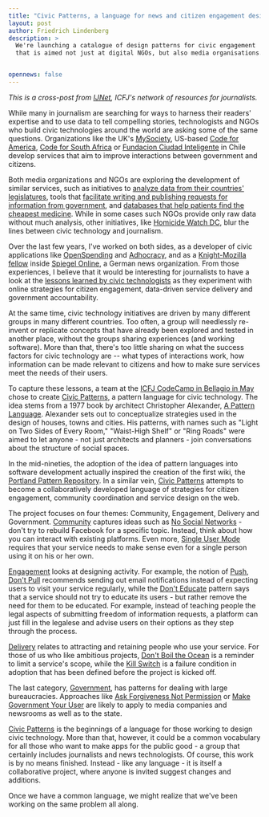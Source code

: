 ```yaml
---
title: "Civic Patterns, a language for news and citizen engagement design"
layout: post
author: Friedrich Lindenberg
description: >
  We're launching a catalogue of design patterns for civic engagement
  that is aimed not just at digital NGOs, but also media organisations.


opennews: false
---
```


*This is a cross-post from [IJNet](http://ijnet.org/blog/civic-patterns-building-common-language-creating-news-and-citizen-engagement-apps), ICFJ's network of resources for journalists.*

While many in journalism are searching for ways to harness their readers' expertise and to use data to tell compelling stories, technologists and NGOs who build civic technologies around the world are asking some of the same questions. Organizations like the UK's [MySociety](http://mysociety.org), US-based [Code for America](http://codeforamerica.org), [Code for South Africa](http://code4sa.org) or [Fundacion Ciudad Inteligente](http://www.ciudadanointeligente.org/) in Chile develop services that aim to improve interactions between government and citizens.

Both media organizations and NGOs are exploring the development of similar services, such as initiatives to [analyze data from their countries' legislatures](http://poplus.org/components/), tools that [facilitate writing and publishing requests for information from government](http://alaveteli.org/), and [databases that help patients find the cheapest medicine](http://www.code4sa.org/prj_medicines.html). While in some cases such NGOs provide only raw data without much analysis, other initiatives, like [Homicide Watch DC](http://homicidewatch.org/), blur the lines between civic technology and journalism.

Over the last few years, I've worked on both sides, as a developer of civic applications like [OpenSpending](http://openspending.org/) and [Adhocracy](http://adhocracy.de), and as a [Knight-Mozilla fellow](http://opennews.org/) inside [Spiegel Online](http://spiegel.de), a German news organization. From those experiences, I believe that it would be interesting for journalists to have a look at the [lessons learned by civic technologists](https://www.mysociety.org/2013/04/09/what-should-we-do-about-the-naming-deficitsurplus/) as they experiment with online strategies for citizen engagement, data-driven service delivery and government accountability. 
 
At the same time, civic technology initiatives are driven by many different groups in many different countries. Too often, a group will needlessly re-invent or replicate concepts that have already been explored and tested in another place,  without the groups sharing experiences (and working software). More than that, there's too little sharing on what the success factors for civic technology are -- what types of interactions work, how information can be made relevant to citizens and how to make sure services meet the needs of their users. 

To capture these lessons, a team at the [ICFJ CodeCamp in Bellagio in May](http://www.icfj.org/blogs/icfj-organizes-%E2%80%9Ccodecamp-globe%E2%80%9D-strengthen-citizen-voices-through-data) chose to create [Civic Patterns](http://civicpatterns.org), a pattern language for civic technology. The idea stems from a 1977 book by architect Christopher Alexander, [A Pattern Language](http://www.patternlanguage.com/). Alexander sets out to conceptualize strategies used in the design of houses, towns and cities. His patterns, with names such as "Light on Two Sides of Every Room," "Waist-High Shelf" or "Ring Roads" were aimed to let anyone - not just architects and planners - join conversations about the structure of social spaces.

In the mid-nineties, the adoption of the idea of pattern languages into software development actually inspired the creation of the first wiki, the [Portland Pattern Repository](http://c2.com/ppr/titles.html). In a similar vein, [Civic Patterns](http://civicpatterns.org) attempts to become a collaboratively developed language of strategies for citizen engagement, community coordination and service design on the web.

The project focuses on four themes: Community, Engagement, Delivery and Government. [Community](http://civicpatterns.org/categories/community/) captures ideas such as [No Social Networks](http://civicpatterns.org/patterns/no-social-networks/) - don't try to rebuild Facebook for a specific topic. Instead, think about how you can interact with existing platforms. Even more, [Single User Mode](http://civicpatterns.org/patterns/single-user-mode/) requires that your service needs to make sense even for a single person using it on his or her own.

[Engagement](http://civicpatterns.org/categories/engagement/) looks at designing activity. For example, the notion of [Push, Don't Pull](http://civicpatterns.org/patterns/push-dont-pull/) recommends sending out email notifications instead of expecting users to visit your service regularly, while the [Don't Educate](http://civicpatterns.org/patterns/dont-educate/) pattern says that a service should not try to educate its users - but rather remove the need for them to be educated. For example, instead of teaching people the legal aspects of submitting freedom of information requests, a platform can just fill in the legalese and advise users on their options as they step through the process.

[Delivery](http://civicpatterns.org/categories/delivery/) relates to attracting and retaining people who use your service. For those of us who like ambitious projects, [Don't Boil the Ocean](http://civicpatterns.org/patterns/dont-boil-the-ocean/) is a reminder to limit a service's scope, while the [Kill Switch](http://civicpatterns.org/patterns/kill-switch/) is a failure condition in adoption that has been defined before the project is kicked off.

The last category, [Government](http://civicpatterns.org/categories/government/), has patterns for dealing with large bureaucracies. Approaches like [Ask Forgiveness Not Permission](http://civicpatterns.org/patterns/ask-forgiveness-not-permission/) or [Make Government Your User](http://civicpatterns.org/patterns/make-government-your-user/) are likely to apply to media companies and newsrooms as well as to the state.

[Civic Patterns](http://civicpatterns.org) is the beginnings of a language for those working to design civic technology. More than that, however, it could be a common vocabulary for all those who want to make apps for the public good - a group that certainly includes journalists and news technologists. Of course, this work is by no means finished. Instead - like any language - it is itself a collaborative project, where anyone is invited suggest changes and additions.

Once we have a common language, we might realize that we've been working on the same problem all along. 


